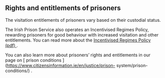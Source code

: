 ##  Rights and entitlements of prisoners

The visitation entitlements of prisoners vary based on their custodial status.

The Irish Prison Service also operates an Incentivised Regimes Policy,
rewarding prisoners for good behaviour with increased visitation and other
entitlements. You can read more about the [ Incentivised Regimes Policy (pdf)
](http://www.irishprisons.ie/images/pdf/incentivisedregimespolicy.pdf) .

You can also learn more about prisoners’ rights and entitlements in our page
on [ prison conditions ](https://www.citizensinformation.ie/en/justice/prison-
system/prison-conditions/) .
